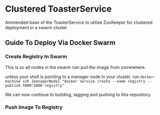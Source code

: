 # Clustered ToasterService
Ammended base of the ToasterService to utilise ZooKeeper for clustered deployment in a swarm cluster

## Guide To Deploy Via Docker Swarm

### Create Registry In Swarm
This is so all nodes in the swarm can pull the image from somewhere.

unless your shell is pointing to a manager node in your cluster, run 
`docker-machine ssh {managerNode} "docker service create --name registry --publish 5000:5000 registry"`

We can now continue to building, tagging and pushing to this repository.

### Push Image To Registry
